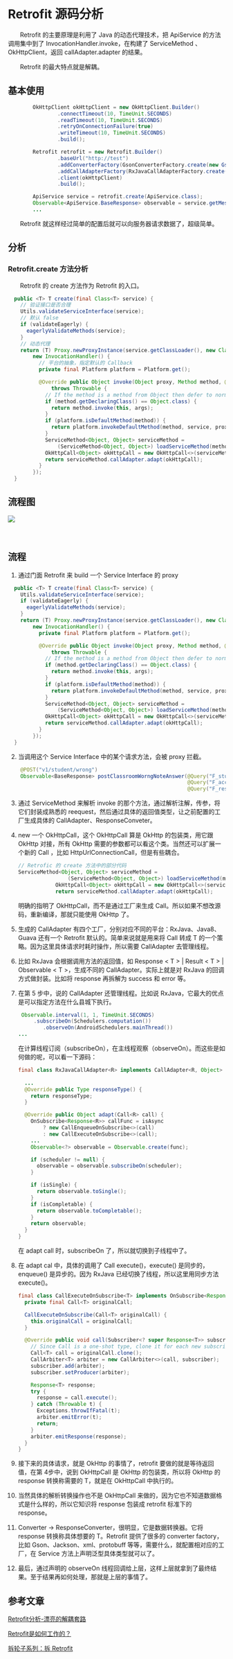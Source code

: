 # Retrofit 源码分析

　　Retrofit 的主要原理是利用了 Java 的动态代理技术，把 ApiService 的方法调用集中到了 InvocationHandler.invoke，在构建了 ServiceMethod 、OkHttpClient，返回 callAdapter.adapter 的结果。

　　Retrofit 的最大特点就是解耦。

## 基本使用

```java
        OkHttpClient okHttpClient = new OkHttpClient.Builder()
                .connectTimeout(10, TimeUnit.SECONDS)
                .readTimeout(10, TimeUnit.SECONDS)
                .retryOnConnectionFailure(true)
                .writeTimeout(10, TimeUnit.SECONDS)
                .build();

        Retrofit retrofit = new Retrofit.Builder()
                .baseUrl("http://test")
                .addConverterFactory(GsonConverterFactory.create(new GsonBuilder().create()))
                .addCallAdapterFactory(RxJavaCallAdapterFactory.create())
                .client(okHttpClient)
                .build();

        ApiService service = retrofit.create(ApiService.class);
        Observable<ApiService.BaseResponse> observable = service.getMessage(1);
		...

```

　　Retrofit 就这样经过简单的配置后就可以向服务器请求数据了，超级简单。

## 分析

### Retrofit.create 方法分析

　　Retrofit 的 create 方法作为 Retrofit 的入口。

```java
  public <T> T create(final Class<T> service) {
    // 验证接口是否合理
    Utils.validateServiceInterface(service);
    // 默认 false
    if (validateEagerly) {
      eagerlyValidateMethods(service);
    }
    // 动态代理
    return (T) Proxy.newProxyInstance(service.getClassLoader(), new Class<?>[] { service },
        new InvocationHandler() {
          // 平台的抽象，指定默认的 Callback
          private final Platform platform = Platform.get();

          @Override public Object invoke(Object proxy, Method method, @Nullable Object[] args)
              throws Throwable {
            // If the method is a method from Object then defer to normal invocation.
            if (method.getDeclaringClass() == Object.class) {
              return method.invoke(this, args);
            }
            if (platform.isDefaultMethod(method)) {
              return platform.invokeDefaultMethod(method, service, proxy, args);
            }
            ServiceMethod<Object, Object> serviceMethod =
                (ServiceMethod<Object, Object>) loadServiceMethod(method);
            OkHttpCall<Object> okHttpCall = new OkHttpCall<>(serviceMethod, args);
            return serviceMethod.callAdapter.adapt(okHttpCall);
          }
        });
  }
```







## 流程图

![](image/retrofit源码流程图.webp)

　　

## 流程

1. 通过门面 Retrofit 来 build 一个 Service Interface 的 proxy

```java
  public <T> T create(final Class<T> service) {
    Utils.validateServiceInterface(service);
    if (validateEagerly) {
      eagerlyValidateMethods(service);
    }
    return (T) Proxy.newProxyInstance(service.getClassLoader(), new Class<?>[] { service },
        new InvocationHandler() {
          private final Platform platform = Platform.get();

          @Override public Object invoke(Object proxy, Method method, @Nullable Object[] args)
              throws Throwable {
            // If the method is a method from Object then defer to normal invocation.
            if (method.getDeclaringClass() == Object.class) {
              return method.invoke(this, args);
            }
            if (platform.isDefaultMethod(method)) {
              return platform.invokeDefaultMethod(method, service, proxy, args);
            }
            ServiceMethod<Object, Object> serviceMethod =
                (ServiceMethod<Object, Object>) loadServiceMethod(method);
            OkHttpCall<Object> okHttpCall = new OkHttpCall<>(serviceMethod, args);
            return serviceMethod.callAdapter.adapt(okHttpCall);
          }
        });
  }
```

2. 当调用这个 Service Interface 中的某个请求方法，会被 proxy 拦截。

```java
    @POST("v1/student/wrong")
    Observable<BaseResponse> postClassroomWorngNoteAnswer(@Query("F_student_id") String studentId,
                                                          @Query("F_accesstoken") String accesstoken,
                                                          @Query("F_resource_id") String resourceId);
```

3. 通过 ServiceMethod 来解析 invoke 的那个方法，通过解析注解，传参，将它们封装成熟悉的 reequest，然后通过具体的返回值类型，让之前配置的工厂生成具体的 CallAdapter、ResponseConveter。

4. new 一个 OkHttpCall，这个 OkHttpCall 算是 OkHttp 的包装类，用它跟 OkHttp 对接，所有 OkHttp 需要的参数都可以看这个类。当然还可以扩展一个新的 Call ，比如 HttpUrlConnectionCall，但是有些耦合。

   ```java
   // Retrofic 的 create 方法中的部分代码
   ServiceMethod<Object, Object> serviceMethod =
                   (ServiceMethod<Object, Object>) loadServiceMethod(method);
               OkHttpCall<Object> okHttpCall = new OkHttpCall<>(serviceMethod, args);
               return serviceMethod.callAdapter.adapt(okHttpCall);
   ```

   明确的指明了 OkHttpCall，而不是通过工厂来生成 Call。所以如果不想改源码，重新编译，那就只能使用 OkHttp 了。

5. 生成的 CallAdapter 有四个工厂，分别对应不同的平台：RxJava、Java8、Guava 还有一个 Retrofit 默认的。简单来说就是用来将 Call 转成 T 的一个策略。因为这里具体请求时耗时操作，所以需要 CallAdapter 去管理线程。

6. 比如 RxJava 会根据调用方法的返回值，如 Response < T > | Result < T > | Observable < T >，生成不同的 CallAdapter。实际上就是对 RxJava 的回调方式做封装。比如将 response 再拆解为 success 和 error 等。

7. 在第 5 步中，说的 CallAdapter 还管理线程。比如说 RxJava，它最大的优点是可以指定方法在什么县城下执行。

   ```java
    Observable.interval(1, 1, TimeUnit.SECONDS)
   		.subscribeOn(Schedulers.computation())
           .observeOn(AndroidSchedulers.mainThread())
   ...
   ```

   在计算线程订阅（subscribeOn），在主线程观察（observeOn）。而这些是如何做的呢，可以看一下源码：

   ```java
   final class RxJavaCallAdapter<R> implements CallAdapter<R, Object> {
       
     ...
     @Override public Type responseType() {
       return responseType;
     }
   
     @Override public Object adapt(Call<R> call) {
       OnSubscribe<Response<R>> callFunc = isAsync
           ? new CallEnqueueOnSubscribe<>(call)
           : new CallExecuteOnSubscribe<>(call);
       ...
       Observable<?> observable = Observable.create(func);
   
       if (scheduler != null) {
         observable = observable.subscribeOn(scheduler);
       }
   
       if (isSingle) {
         return observable.toSingle();
       }
       if (isCompletable) {
         return observable.toCompletable();
       }
       return observable;
     }
   }
   ```

   在 adapt call 时，subscribeOn 了，所以就切换到子线程中了。

8. 在 adapt cal  中，具体的调用了 Call execute()，execute() 是同步的，enqueue() 是异步的。因为 RxJava 已经切换了线程，所以这里用同步方法 execute()。

   ```java
   final class CallExecuteOnSubscribe<T> implements OnSubscribe<Response<T>> {
     private final Call<T> originalCall;
   
     CallExecuteOnSubscribe(Call<T> originalCall) {
       this.originalCall = originalCall;
     }
   
     @Override public void call(Subscriber<? super Response<T>> subscriber) {
       // Since Call is a one-shot type, clone it for each new subscriber.
       Call<T> call = originalCall.clone();
       CallArbiter<T> arbiter = new CallArbiter<>(call, subscriber);
       subscriber.add(arbiter);
       subscriber.setProducer(arbiter);
   
       Response<T> response;
       try {
         response = call.execute();
       } catch (Throwable t) {
         Exceptions.throwIfFatal(t);
         arbiter.emitError(t);
         return;
       }
       arbiter.emitResponse(response);
     }
   }
   
   ```

9. 接下来的具体请求，就是 OkHttp 的事情了，retrofit 要做的就是等待返回值，在第 4步中，说到 OkHttpCall 是 OkHttp 的包装类，所以将 OkHttp 的 response 转换称需要的 T，就是在 OkHttpCall 中执行的。

10. 当然具体的解析转换操作也不是 OkHttpCall 来做的，因为它也不知道数据格式是什么样的，所以它知识将 response 包装成 retrofit 标准下的 response。

11. Converter -> ResponseConverter，很明显，它是数据转换器。它将 response 转换称具体想要的 T。Retrofit 提供了很多的 converter factory，比如 Gson、Jackson、xml、protobuff 等等，需要什么，就配置相对应的工厂，在 Service 方法上声明泛型具体类型就可以了。

12. 最后，通过声明的 observeOn 线程回调给上层，这样上层就拿到了最终结果。至于结果再如何处理，那就是上层的事情了。

## 参考文章
[Retrofit分析-漂亮的解耦套路](https://www.jianshu.com/p/45cb536be2f4)

[Retrofit是如何工作的？](https://www.jianshu.com/p/cb3a7413b448)

[拆轮子系列：拆 Retrofit](https://blog.piasy.com/2016/06/25/Understand-Retrofit/index.html)

